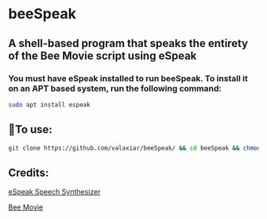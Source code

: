 # beeSpeak
## A shell-based program that speaks the entirety of the Bee Movie script using eSpeak
### You must have eSpeak installed to run beeSpeak. To install it on an APT based system, run the following command:
```sh
sudo apt install espeak
```
## 🐝To use: ##
```sh
git clone https://github.com/valaxiar/beeSpeak/ && cd beeSpeak && chmod u+r+x beespeak.sh && ./beespeak.sh
```

## Credits: ##
[eSpeak Speech Synthesizer](https://github.com/espeak-ng/espeak-ng)

[Bee Movie](https://courses.cs.washington.edu/courses/cse163/20wi/files/lectures/L04/bee-movie.txt)

